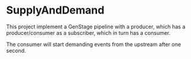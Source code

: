 # SupplyAndDemand

This project implement a GenStage pipeline with a producer, which has
a producer/consumer as a subscriber, which in turn has a consumer.

The consumer will start demanding events from the upstream after one
second.
